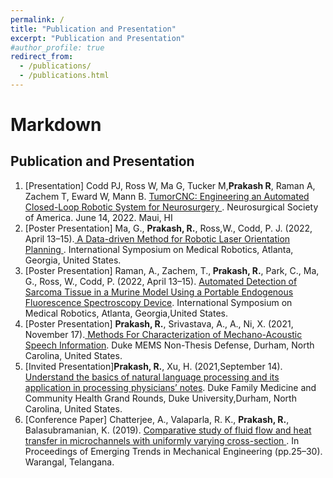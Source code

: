 ```yaml
---
permalink: /
title: "Publication and Presentation"
excerpt: "Publication and Presentation"
#author_profile: true
redirect_from: 
  - /publications/
  - /publications.html
---
```

# Markdown

## Publication and Presentation

<ol>

<li> <font style="blue">[Presentation]</font> Codd PJ, Ross W, Ma G, Tucker M,<b>Prakash R</b>, Raman A, Zachem T, Eward W, Mann B. <u>TumorCNC: Engineering an Automated Closed-Loop Robotic System for Neurosurgery </u>. Neurosurgical Society of America. June 14, 2022. Maui, HI</li>

<li><font style="blue">[Poster Presentation]</font> Ma, G., <b>Prakash, R.</b>, Ross,W., Codd, P. J. (2022, April 13–15).<u> A Data-driven Method for Robotic Laser Orientation Planning </u>. International Symposium on Medical Robotics, Atlanta, Georgia, United States.</li>

<li><font style="blue">[Poster Presentation]</font> Raman, A., Zachem, T.,<b> Prakash, R.</b>, Park, C., Ma, G., Ross, W., Codd, P. (2022, April 13–15). <u>Automated Detection of Sarcoma
Tissue in a Murine Model Using a Portable Endogenous Fluorescence Spectroscopy Device</u>. International Symposium on Medical Robotics, Atlanta, Georgia,United States.</li>

<li><font style="blue">[Poster Presentation]</font> <b>Prakash, R.</b>, Srivastava, A., A., Ni, X. (2021, November 17).<u> Methods For Characterization of Mechano-Acoustic Speech
Information</u>. Duke MEMS Non-Thesis Defense, Durham, North Carolina, United States.</li>

<li><font style="blue">[Invited Presentation]</font><b>Prakash, R.</b>, Xu, H. (2021,September 14). <u>Understand the basics of natural language processing and its application in processing physicians’ notes</u>. Duke Family Medicine and Community Health Grand Rounds, Duke University,Durham, North Carolina, United States. </li>

<li><font style="red">[Conference Paper]</font> Chatterjee, A., Valaparla, R. K., <b>Prakash, R.</b>, Balasubramanian, K. (2019). <u>Comparative study of fluid flow and heat transfer
in microchannels with uniformly varying cross-section </u>. In Proceedings of Emerging Trends in Mechanical Engineering (pp.25–30). Warangal, Telangana.</li>

</ol>









<!-- ---
title: "Comparative study of fluid flow and heat transfer in microchannels with uniformly varying cross-section."
collection: publications
permalink: /publication/microchannel-cross-section
#excerpt: 'This paper is about the number 1. The number 2 is left for future work.'
#date: 2019
venue: 'In Proceedings of Emerging Trends in Mechanical Engineering (pp.
25–30). Warangal, Telangana.'
#paperurl: 'http://academicpages.github.io/files/paper1.pdf'
citation: 'Chatterjee, A., Valaparla, R. K., Prakash, R., Balasubramanian, K. (2019). Comparative study of fluid flow and heat transfer in microchannels with uniformly varying cross-section. In Proceedings of Emerging Trends in Mechanical Engineering (pp. 25–30). Warangal, Telangana.'
---
This paper is about the number 1. The number 2 is left for future work.

[Download paper here](http://academicpages.github.io/files/paper1.pdf)

Recommended citation: Your Name, You. (2009). "Paper Title Number 1." <i>Journal 1</i>. 1(1). -->